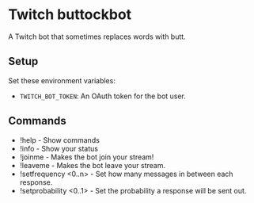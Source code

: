 # Twitch buttockbot

A Twitch bot that sometimes replaces words with butt.

## Setup

Set these environment variables:

* `TWITCH_BOT_TOKEN`: An OAuth token for the bot user.

## Commands

* !help - Show commands
* !info - Show your status
* !joinme - Makes the bot join your stream!
* !leaveme - Makes the bot leave your stream.
* !setfrequency <0..n> - Set how many messages in between each response.
* !setprobability <0..1> - Set the probability a response will be sent out.